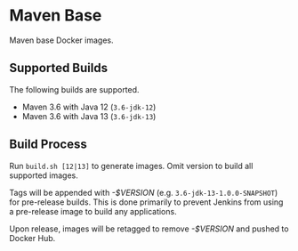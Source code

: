 # Maven Base

Maven base Docker images.

## Supported Builds
The following builds are supported.
- Maven 3.6 with Java 12 (`3.6-jdk-12`)
- Maven 3.6 with Java 13 (`3.6-jdk-13`)

## Build Process
Run `build.sh [12|13]` to generate images. Omit version to build all supported images.

Tags will be appended with _-$VERSION_ (e.g. `3.6-jdk-13-1.0.0-SNAPSHOT`) for pre-release
builds. This is done primarily to prevent Jenkins from using a pre-release image to build
any applications.

Upon release, images will be retagged to remove _-$VERSION_ and pushed to Docker Hub.
